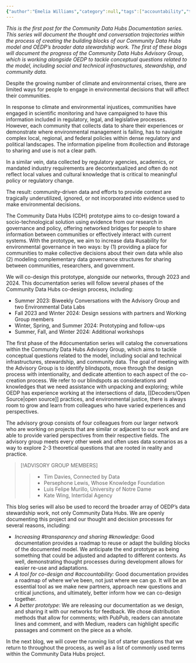 ```yaml
---
{"author":"Emelia Williams","category":null,"tags":["accountability","transparency","documentation","collection","storage","usability"],"dg-publish":true,"dg-pinned":true,"permalink":"/documentation-blogs/01-introduction-to-community-data-hubs-documentation/","pinned":true,"dgPassFrontmatter":true}
---
```



_This is the first post for the Community Data Hubs Documentation series. This series will document the thought and conversation trajectories within the process of creating the building blocks of our Community Data Hubs model and OEDP’s broader data stewardship work. The first of these blogs will document the progress of the Community Data Hubs Advisory Group, which is working alongside OEDP to tackle conceptual questions related to the model, including social and technical infrastructures, stewardship, and community data._

Despite the growing number of climate and environmental crises, there are limited ways for people to engage in environmental decisions that will affect their communities. 

In response to climate and environmental injustices, communities have engaged in scientific monitoring and have campaigned to have this information included in regulatory, legal, and legislative processes. However, each community that collects data to share their experiences or demonstrate where environmental management is failing, has to navigate complex local, regional, and federal policies within dense regulatory and political landscapes. The information pipeline from #collection and #storage to sharing and use is not a clear path.

In a similar vein, data collected by regulatory agencies, academics, or mandated industry requirements are decontextualized and often do not reflect local values and cultural knowledge that is critical to meaningful policy or regulatory change. 

The result: community-driven data and efforts to provide context are tragically underutilized, ignored, or not incorporated into evidence used to make environmental decisions. 

The Community Data Hubs (CDH) prototype aims to co-design toward a socio-technological solution using evidence from our research in governance and policy, offering networked bridges for people to share information between communities or effectively interact with current systems. With the prototype, we aim to increase data #usability for environmental governance in two ways: by (1) providing a place for communities to make collective decisions about their own data while also (2) modeling complementary data governance structures for sharing between communities, researchers, and government.

We will co-design this prototype, alongside our networks, through 2023 and 2024. This documentation series will follow several phases of the Community Data Hubs co-design process, including:

- Summer 2023: Biweekly Conversations with the Advisory Group and two Environmental Data Labs 
- Fall 2023 and Winter 2024: Design sessions with partners and Working Group members
- Winter, Spring, and Summer 2024: Prototyping and follow-ups
- Summer, Fall, and Winter 2024: Additional workshops

The first phase of the #documentation series will catalog the conversations within the Community Data Hubs Advisory Group, which aims to tackle conceptual questions related to the model, including social and technical infrastructures, stewardship, and community data. The goal of meeting with the Advisory Group is to identify blindspots, move through the design process with intentionality, and dedicate attention to each aspect of the co-creation process. We refer to our blindspots as considerations and knowledges that we need assistance with unpacking and exploring; while OEDP has experience working at the intersections of data, [[Decoders/Open Source\|open source]] practices, and environmental justice, there is always room to grow and learn from colleagues who have varied experiences and perspectives. 

The advisory group consists of four colleagues from our larger network who are working on projects that are similar or adjacent to our work and are able to provide varied perspectives from their respective fields. The advisory group meets every other week and often uses data scenarios as a way to explore 2-3 theoretical questions that are rooted in reality and practice.

> [!ADVISORY GROUP MEMBERS]
> 
> > - Tim Davies, Connected by Data
> > - Persephone Lewis, Whose Knowledge Foundation
> > - Luis Felipe Murillo, University of Notre Dame
> > - Kate Wing, Intertidal Agency

This blog series will also be used to record the broader array of OEDP’s data stewardship work, not only Community Data Hubs. We are openly documenting this project and our thought and decision processes for several reasons, including: 

- _Increasing #transparency and sharing #knowledge_: Good documentation provides a roadmap to reuse or adapt the building blocks of the documented model. We anticipate the end prototype as being something that could be adjusted and adapted to different contexts. As well, demonstrating thought processes during development allows for easier re-use and adaptations. 
- _A tool for co-design and #accountability:_ Good documentation provides a roadmap of where we’ve been, not just where we can go. It will be an essential tool as we make new partners, approach new questions and critical junctions, and ultimately, better inform how we can co-design together. 
- _A better prototype_: We are releasing our documentation as we design, and sharing it with our networks for feedback. We chose distribution methods that allow for comments; with PubPub, readers can annotate lines and comment, and with Medium, readers can highlight specific passages and comment on the piece as a whole. 


In the next blog, we will cover the running list of starter questions that we return to throughout the process, as well as a list of commonly used terms within the Community Data Hubs project.